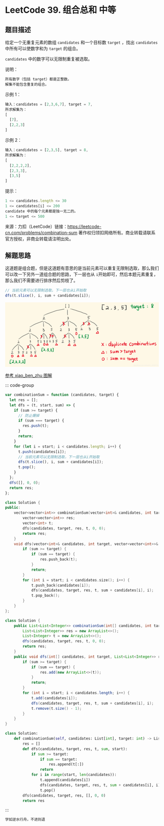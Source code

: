 # LeetCode 39. 组合总和 <span class="VPBadge warning">中等</span>

## 题目描述

给定一个无重复元素的数组 `candidates` 和一个目标数 `target` ，找出 `candidates` 中所有可以使数字和为 `target` 的组合。

`candidates` 中的数字可以无限制重复被选取。

说明：

```javascript
所有数字（包括 target）都是正整数。
解集不能包含重复的组合。
```

示例 1：

```javascript
输入：candidates = [2,3,6,7], target = 7,
所求解集为：
[
  [7],
  [2,2,3]
]
```

示例 2：

```javascript
输入：candidates = [2,3,5], target = 8,
所求解集为：
[
  [2,2,2,2],
  [2,3,3],
  [3,5]
]
```

提示：

```javascript
1 <= candidates.length <= 30
1 <= candidates[i] <= 200
candidate 中的每个元素都是独一无二的。
1 <= target <= 500
```

来源：力扣（LeetCode）链接：https://leetcode-cn.com/problems/combination-sum 著作权归领扣网络所有。商业转载请联系官方授权，非商业转载请注明出处。

## 解题思路

这道题是组合题，但是这道题有意思的是当前元素可以重复无限制选取，那么我们可以改一下另外一道组合题的思路，下一层也从 `i`开始即可，然后本题元素重复，那么我们不需要进行排序然后剪枝了。

```javascript
// 当前元素可以无限制选取，下一层也从i开始取
dfs(t.slice(), i, sum + candidates[i]);
```

![](/algorithm/combination-sum.png)

<a href="https://leetcode-cn.com/problems/combination-sum/solution/shou-hua-tu-jie-zu-he-zong-he-combination-sum-by-x/">参考 xiao_ben_zhu 图解</a>

::: code-group

```javascript
var combinationSum = function (candidates, target) {
  let res = [];
  let dfs = (t, start, sum) => {
    if (sum >= target) {
      // 防止爆掉
      if (sum === target) {
        res.push(t);
      }
      return;
    }
    for (let i = start; i < candidates.length; i++) {
      t.push(candidates[i]);
      // 当前元素可以无限制选取，下一层也从i开始取
      dfs(t.slice(), i, sum + candidates[i]);
      t.pop();
    }
  };
  dfs([], 0, 0);
  return res;
};
```

```cpp
class Solution {
public:
    vector<vector<int>> combinationSum(vector<int>& candidates, int target) {
        vector<vector<int>> res;
        vector<int> t;
        dfs(candidates, target, res, t, 0, 0);
        return res;
    }
    void dfs(vector<int>& candidates, int target, vector<vector<int>>& res, vector<int>& t, int sum, int start) {
        if (sum >= target) {
            if (sum == target) {
                res.push_back(t);
            }
            return;
        }
        for (int i = start; i < candidates.size(); i++) {
            t.push_back(candidates[i]);
            dfs(candidates, target, res, t, sum + candidates[i], i);
            t.pop_back();
        }
    }
};
```

```java
class Solution {
    public List<List<Integer>> combinationSum(int[] candidates, int target) {
        List<List<Integer>> res = new ArrayList<>();
        List<Integer> t = new ArrayList<>();
        dfs(candidates, target, res, t, 0, 0);
        return res;
    }
    public void dfs(int[] candidates, int target, List<List<Integer>> res, List<Integer> t, int sum, int start) {
        if (sum >= target) {
            if (sum == target) {
                res.add(new ArrayList<>(t));
            }
            return;
        }
        for (int i = start; i < candidates.length; i++) {
            t.add(candidates[i]);
            dfs(candidates, target, res, t, sum + candidates[i], i);
            t.remove(t.size() - 1);
        }
    }
}
```

```python
class Solution:
    def combinationSum(self, candidates: List[int], target: int) -> List[List[int]]:
        res = []
        def dfs(candidates, target, res, t, sum, start):
            if sum >= target:
                if sum == target:
                    res.append(t[:])
                return
            for i in range(start, len(candidates)):
                t.append(candidates[i])
                dfs(candidates, target, res, t, sum + candidates[i], i)
                t.pop()
        dfs(candidates, target, res, [], 0, 0)
        return res
```

:::

```javascript
学如逆水行舟，不进则退
```
